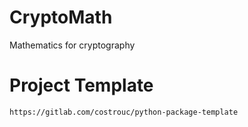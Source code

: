# CryptoMath
Mathematics for cryptography

# Project Template
    https://gitlab.com/costrouc/python-package-template
